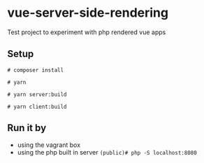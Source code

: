 # vue-server-side-rendering
Test project to experiment with php rendered vue apps


## Setup
`# composer install`
 
`# yarn`
 
`# yarn server:build`
 
`# yarn client:build`

## Run it by
 - using the vagrant box
 - using the php built in server `(public)# php -S localhost:8080`
